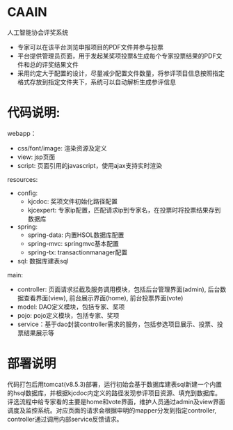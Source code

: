 # CAAIN
人工智能协会评奖系统

- 专家可以在该平台浏览申报项目的PDF文件并参与投票
- 平台提供管理员页面，用于发起某奖项投票&生成每个专家投票结果的PDF文件和总的评奖结果文件
- 采用约定大于配置的设计，尽量减少配置文件数量，将参评项目信息按照指定格式存放到指定文件夹下，系统可以自动解析生成参评信息

# 代码说明:

webapp：
   - css/font/image: 渲染资源及定义
   - view: jsp页面
   - script: 页面引用的javascript，使用ajax支持实时渲染

resources:
   - config:
      - kjcdoc: 奖项文件初始化路径配置
      - kjcexpert: 专家ip配置，匹配请求ip到专家名，在投票时将投票结果存到数据库
   - spring:
      - spring-data: 内置HSOL数据库配置
      - spring-mvc: springmvc基本配置
      - spring-tx: transactionmanager配置
   - sql: 数据库建表sql

main:
   - controller: 页面请求拦截及服务调用模块，包括后台管理界面(admin), 后台数据查看界面(view), 前台展示界面(home), 前台投票界面(vote)
   - model: DAO定义模块，包括专家、奖项
   - pojo: pojo定义模块，包括专家、奖项
   - service：基于dao封装controller需求的服务，包括参选项目展示、投票、投票结果展示等

# 部署说明

代码打包后用tomcat(v8.5.3)部署，运行初始会基于数据库建表sql新建一个内置的hsql数据库，并根据kjcdoc内定义的路径发现参评项目资源、填充到数据库。评选流程中给专家看的主要是home和vote界面，维护人员通过admin及view界面调度及监控系统。对应页面的请求会根据申明的mapper分发到指定controller, controller通过调用内部service反馈请求。 
